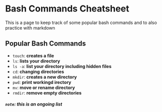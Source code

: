 # Bash Commands Cheatsheet

This is a page to keep track of some popular bash commands and to also practice with markdown

## Popular Bash Commands
* `touch`: **creates a file**
* `ls`: **lists your directory**
* `ls -a`: **list your directory including hidden files**
* `cd`: **changing directories**
* `mkdir`: **creates a new directory**
* `pwd`: **print workingd irectory**
* `mv`: **move or rename directory**
* `rmdir`: **remove empty directories**

##### _`note`: this is an ongoing list_

